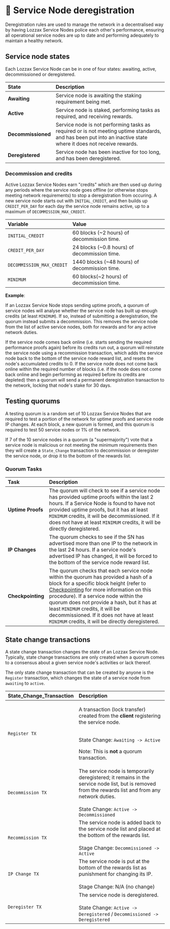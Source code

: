 # 🛑 Service Node deregistration

Deregistration rules are used to manage the network in a decentralised way by having Lozzax Service Nodes police each other's performance, ensuring all operational service nodes are up to date and performing adequately to maintain a healthy network.

## Service node states

Each Lozzax Service Node can be in one of four states: awaiting, active, decommissioned or deregistered.

| **State** | **Description** |
| :--- | :--- |
| **Awaiting** | Service node is awaiting the staking requirement being met. |
| **Active** | Service node is staked, performing tasks as required, and receiving rewards. |
| **Decommissioned** | Service node is not performing tasks as required or is not meeting uptime standards, and has been put into an inactive state where it does not receive rewards. |
| **Deregistered** | Service node has been inactive for too long, and has been deregistered. |

### Decommission and credits

Active Lozzax Service Nodes earn "credits" which are then used up during any periods where the service node goes offline \(or otherwise stops meeting network requirements\) to stop a deregistration from occuring. A new service node starts out with `INITIAL_CREDIT`, and then builds up `CREDIT_PER_DAY` for each day the service node remains active, up to a maximum of `DECOMMISSION_MAX_CREDIT`.

| **Variable** | **Value** |
| :--- | :--- |
| `INITIAL_CREDIT` | 60 blocks \(~2 hours\) of decommission time. |
| `CREDIT_PER_DAY` | 24 blocks \(~0.8 hours\) of decommission time. |
| `DECOMMISSION_MAX_CREDIT` | 1440 blocks \(~48 hours\) of decommission time. |
| `MINIMUM` | 60 blocks\(~2 hours\) of decommission time. |

**Example**:

If an Lozzax Service Node stops sending uptime proofs, a quorum of service nodes will analyse whether the service node has built up enough credits \(at least `MINIMUM`\). If so, instead of submitting a deregistration, the quorum instead submits a decommission. This removes the service node from the list of active service nodes, both for rewards and for any active network duties.

If the service node comes back online \(i.e. starts sending the required performance proofs again\) before its credits run out, a quorum will reinstate the service node using a recommission transaction, which adds the service node back to the bottom of the service node reward list, and resets the node's accumulated credits to 0. If the service node does not come back online within the required number of blocks \(i.e. if the node does not come back online and begin performing as required before its credits are depleted\) then a quorum will send a permanent deregistration transaction to the network, locking that node's stake for 30 days.

## Testing quorums

A testing quorum is a random set of 10 Lozzax Service Nodes that are required to test a portion of the network for uptime proofs and service node IP changes. At each block, a new quorum is formed, and this quorum is required to test 50 service nodes or 1% of the network.

If 7 of the 10 service nodes in a quorum \(a "supermajority"\) vote that a service node is malicious or not meeting the minimum requirements then they will create a `State_Change` transaction to decommission or deregister the service node, or drop it to the bottom of the rewards list.

### Quorum Tasks

| **Task** | **Description** |
| :--- | :--- |
| **Uptime Proofs** | The quorum will check to see if a service node has provided uptime proofs within the last 2 hours.  If a Service Node is found to have not provided uptime proofs, but it has at least `MINIMUM` credits, it will be decommissioned. If it does not have at least `MINIMUM` credits, it will be directly deregistered. |
| **IP Changes** | The quorum checks to see if the SN has advertised more than one IP to the network in the last 24 hours.  If a service node's advertised IP has changed, it will be forced to the bottom of the service node reward list. |
| **Checkpointing** | The quorum checks that each service node within the quorum has provided a hash of a block for a specific block height \(refer to [Checkpointing](service-node-deregistration.md) for more information on this procedure\).  If a service node within the quorum does not provide a hash, but it has at least `MINIMUM` credits, it will be decommissioned. If it does not have at least `MINIMUM` credits, it will be directly deregistered. |

## State change transactions

A state change transaction changes the state of an Lozzax Service Node. Typically, state change transactions are only created when a quorum comes to a consensus about a given service node's activities or lack thereof.

The only state change transaction that can be created by anyone is the `Register` transaction, which changes the state of a service node from `awaiting` to `active`.

<table>
  <thead>
    <tr>
      <th style="text-align:left"><b>State_Change_Transaction</b>
      </th>
      <th style="text-align:left"><b>Description</b>
      </th>
    </tr>
  </thead>
  <tbody>
    <tr>
      <td style="text-align:left"><code>Register TX</code>
      </td>
      <td style="text-align:left">
        <p>A transaction (lock transfer) created from the <b>client</b> registering
          the service node.</p>
        <p>
          <br />State Change: <code>Awaiting -&gt; Active</code>
        </p>
        <p>Note: This is <b>not</b> a quorum transaction.</p>
      </td>
    </tr>
    <tr>
      <td style="text-align:left"><code>Decommission TX</code>
      </td>
      <td style="text-align:left">The service node is temporarily deregistered; it remains in the service
        node list, but is removed from the rewards list and from any network duties.
        <br
        />
        <br />State Change: <code>Active -&gt; Decommissioned</code>
      </td>
    </tr>
    <tr>
      <td style="text-align:left"><code>Recommission TX</code>
      </td>
      <td style="text-align:left">The service node is added back to the service node list and placed at
        the bottom of the rewards list.
        <br />
        <br />Stage Change: <code>Decommissioned -&gt; Active</code>
      </td>
    </tr>
    <tr>
      <td style="text-align:left"><code>IP Change TX</code>
      </td>
      <td style="text-align:left">The service node is put at the bottom of the rewards list as punishment
        for changing its IP.
        <br />
        <br />Stage Change: N/A (no change)</td>
    </tr>
    <tr>
      <td style="text-align:left"><code>Deregister TX</code>
      </td>
      <td style="text-align:left">The service node is deregistered.
        <br />
        <br />State Change: <code>Active -&gt; Deregistered</code> / <code>Decommissioned -&gt; Deregistered</code>
      </td>
    </tr>
  </tbody>
</table>

